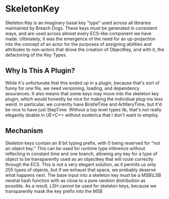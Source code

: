 # SkeletonKey
Skeleton Key is an imaginary basal key "type" used across all libraries maintained by Breach Dogs. These keys must be generated in consistent ways, and are used across almost every ECS-like component we have made. Ultimately, it was the emergence of the need for an up-projection into the concept of an actor for the purposes of assigning abilities and attributes to non-actors that drove the creation of ObjectKey, and with it, the defactoring of the Key Types.

## Why Is This A Plugin?
While it's unfortunate that this ended up in a plugin, because that's sort of funny for one file, we need versioning, loading, and dependency assurances. It also means that some keys may move into the skeleton key plugin, which would honestly be nice for making the individual plug-ins less weird. In particular, we currently have BristleTime and ArtilleryTime, but it'd be nice to have just StepTime. Without a top level types lib, that's not really elegantly doable in UE+C++ without esoterica that I don't want to employ. 


## Mechanism
Skeleton keys contain an 8 bit typing prefix, with 0 being reserved for "not an object key." This can be used for runtime type inference without reflecting in constant time and one branch, allowing any key for a type of object to be transparently used as an objectkey that will route correctly through the ECS. This is not a very elegant solution, as it permits us only 255 types of objects, but if we exhaust that space, we probably deserve what happens next. The base input into a skeleton key must be a MSB\LSB neutral hash function with as close to a pure random distribution as possible. As a result, LSH cannot be used for skeleton keys, because we transparently mask the key prefix into the MSB
